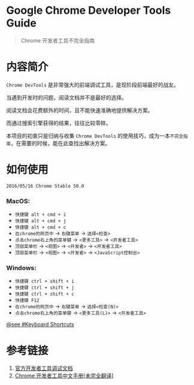 # Google Chrome Developer Tools Guide

> Chrome 开发者工具不完全指南

# 内容简介

`Chrome DevTools` 是非常强大的前端调试工具，是现阶段前端最好的战友。

当遇到开发时的问题，阅读文档并不是最好的选择。

阅读文档会花费额外的时间，且不能快速准确地提供解决方案。

而通过搜索引擎获得的结果，往往比较零碎。

本项目的初衷只是归纳与收集 `Chrome DevTools` 的使用技巧，成为一本`不完全指南`，在需要的时候，能在此查找出解决方案。

# 如何使用

````
2016/05/16 Chrome Stable 50.0
````

### MacOS:
* `快捷键 alt + cmd + i`
* `快捷键 alt + cmd + j`
* `快捷键 alt + cmd + c`
* `在chrome的网页中` -> `右键菜单` -> `选择<检查>`
* `点击chrome右上角的菜单键` -> `<更多工具>` -> `<开发者工具>`
* `顶部菜单栏` -> `<视图>` -> `<开发者>` -> `<开发者工具>`
* `顶部菜单栏` -> `<视图>` -> `<开发者>` -> `<JavaScript控制台>`

### Windows:
* `快捷键 ctrl + shift + i`
* `快捷键 ctrl + shift + j`
* `快捷键 ctrl + shift + c`
* `快捷键 F12`
* `在chrome的网页中` -> `右键菜单` -> `选择<检查(N)>`
* `点击chrome右上角的菜单键` -> `<更多工具(L)>` -> `<开发者工具>`

[@see #Keyboard Shortcuts](https://developer.chrome.com/devtools/docs/shortcuts)

<!-- working -->

# 参考链接

1. [官方开发者工具调试文档](https://developer.chrome.com/devtools)
2. [Chrome 开发者工具中文手册[未完全翻译]](https://github.com/CN-Chrome-DevTools/CN-Chrome-DevTools)
